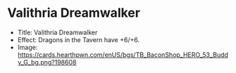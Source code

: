 # Valithria Dreamwalker
- Title:  Valithria Dreamwalker
- Effect:  Dragons in the Tavern have +6/+6.
- Image:  https://cards.hearthpwn.com/enUS/bgs/TB_BaconShop_HERO_53_Buddy_G_bg.png?198608
